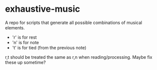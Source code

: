 # exhaustive-music

A repo for scripts that generate all possible combinations of musical elements.

- 'r' is for rest
- 'n' is for note
- 't' is for tied (from the previous note)

r,t should be treated the same as r,n when reading/processing. Maybe fix these up sometime?
